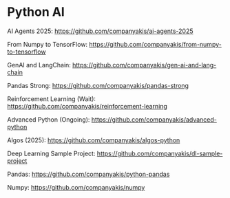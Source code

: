 # Python AI

AI Agents 2025:
https://github.com/companyakis/ai-agents-2025

From Numpy to TensorFlow:
https://github.com/companyakis/from-numpy-to-tensorflow

GenAI and LangChain:
https://github.com/companyakis/gen-ai-and-lang-chain

Pandas Strong:
https://github.com/companyakis/pandas-strong

Reinforcement Learning (Wait):
https://github.com/companyakis/reinforcement-learning

Advanced Python (Ongoing):
https://github.com/companyakis/advanced-python

Algos (2025):
https://github.com/companyakis/algos-python

Deep Learning Sample Project:
https://github.com/companyakis/dl-sample-project

Pandas: 
https://github.com/companyakis/python-pandas

Numpy: 
https://github.com/companyakis/numpy


